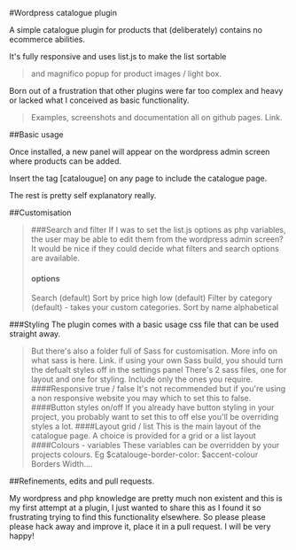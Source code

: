 #Wordpress catalogue plugin

A simple catalogue plugin for products that (deliberately) contains no ecommerce abilities.

It's fully responsive and uses list.js to make the list sortable
> and magnifico popup for product images / light box.

Born out of a frustration that other plugins were far too complex and heavy or lacked what I conceived as basic functionality.

> Examples, screenshots and documentation all on github pages. Link.

##Basic usage

Once installed, a new panel will appear on the wordpress admin screen where products can be added.

Insert the tag [catalougue] on any page to include the catalogue page.

The rest is pretty self explanatory really.

##Customisation

> ###Search and filter
> If I was to set the list.js options as php variables, the user may be able to edit them from the wordpress admin screen?
> It would be nice if they could decide what filters and search options are available.
> #### options
> Search (default)
> Sort by price high low (default)
> Filter by category (default) - takes your custom categories.
> Sort by name alphabetical


###Styling
The plugin comes with a basic usage css file that can be used straight away.
> But there's also a folder full of Sass for customisation. More info on what sass is here. Link.
> if using your own Sass build, you should turn the defualt styles off in the settings panel
> There's 2 sass files, one for layout and one for styling. Include only the ones you require.
> ####Responsive true / false
> It's not recommended but if you're using a non responsive website you may which to set this to false.
> ####Button styles on/off
> If you already have button styling in your project, you probably want to set this to off else you'll be overriding styles a lot.
> ####Layout grid / list
> This is the main layout of the catalogue page. A choice is provided for a grid or a list layout
>####Colours - variables
> These variables can be overridden by your projects colours. Eg $catalouge-border-color: $accent-colour
> Borders
> Width....


##Refinements, edits and pull requests.

My wordpress and php knowledge are pretty much non existent and this is my first attempt at a plugin, I just wanted to share this as I found it so frustrating trying to find this functionality elsewhere. So please please please hack away and improve it, place it in a pull request. I will be very happy!
